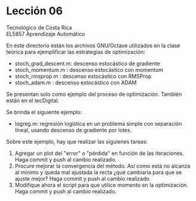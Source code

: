 # Lección 06

Tecnológico de Costa Rica <br/>
EL5857 Aprendizaje Automático

En este directorio están los archivos GNU/Octave utilizados en la clase teórica para ejemplificar las estrategias de optimización:

- stoch_grad_descent.m: descenso estocástico de gradiente
- stoch_momentum.m    : descenso estocástico con momentum
- stoch_rmsprop.m     : descenso estocástico con RMSProp
- stoch_adam.m        : descenso estocástico con ADAM

Se presentan solo como ejemplo del proceso de optimización.  También
están en el tecDigital.

Se brinda el siguiente ejemplo:
- logreg.m: regresión logística en un problema simple con separación lineal, usando descenso de gradiente por lotes.

Sobre este ejemplo, hay que realizar las siguienes tareas:

1. Agregar un plot del "error" o "pérdida" en función de las iteraciones.  Haga commit y push al cambio realizado.
2. Procure mejorar la convergencia del método.  Así como está no alcanza al mínimo y queda mal ajustada la recta ¿qué cambiaría para que se ajuste mejor?  Haga commit y push al cambio realizado.
3. Modifique ahora el script para que utilice momento en la optimización.  Haga commit y push al cambio realizado.

